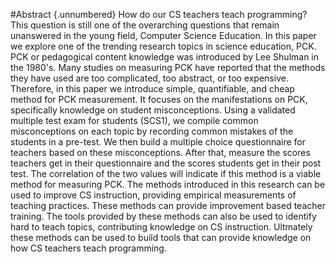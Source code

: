 ﻿#Abstract {.unnumbered}
How do our CS teachers teach programming?
This question is still one of the overarching questions that remain unanswered in the young field, Computer Science Education. 
In this paper we explore one of the trending research topics in science education, PCK. 
PCK or pedagogical content knowledge was introduced by Lee Shulman in the 1980's.
Many studies on measuring PCK have reported that the methods they have used are too complicated, too abstract, or too expensive.
Therefore, in this paper we introduce simple, quantifiable, and cheap method for PCK measurement. 
It focuses on the manifestations on PCK, specifically knowledge on student misconceptions. 
Using a validated multiple test exam for students (SCS1), we compile common misconceptions on each topic by recording common mistakes of the students in a pre-test.
We then build a multiple choice questionnaire for teachers based on these misconceptions.
After that, measure the scores teachers get in their questionnaire and the scores students get in their post test.
The correlation of the two values will indicate if this method is a viable method for measuring PCK.
The methods introduced in this research can be used to improve CS instruction, providing empirical measurements of teaching practices.
These methods can provide improvement based teacher training.
The tools provided by these methods can also be used to identify hard to teach topics, contributing knowledge on CS instruction.
Ultmately these methods can be used to build tools that can provide knowledge on how CS teachers teach programming.
 